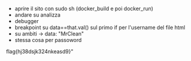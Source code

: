 - aprire il sito con sudo sh (docker_build e poi docker_run)
- andare su analizza
- debugger
- breakpoint su data==that.val() sul primo if per l'username del file html
- su ambiti -> data: "MrClean"
- stessa cosa per passoword

flag{hj38dsjk324nkeasd9}"